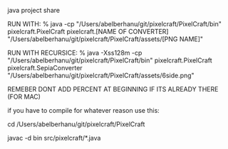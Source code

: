 java project share

RUN WITH: % java -cp "/Users/abelberhanu/git/pixelcraft/PixelCraft/bin" pixelcraft.PixelCraft pixelcraft.[NAME OF CONVERTER] "/Users/abelberhanu/git/pixelcraft/PixelCraft/assets/[PNG NAME]"

RUN WITH RECURSICE: % java -Xss128m -cp "/Users/abelberhanu/git/pixelcraft/PixelCraft/bin" pixelcraft.PixelCraft pixelcraft.SepiaConverter "/Users/abelberhanu/git/pixelcraft/PixelCraft/assets/6side.png"

REMEBER DONT ADD PERCENT AT BEGINNING IF ITS ALREADY THERE (FOR MAC)

if you have to compile for whatever reason use this:

cd /Users/abelberhanu/git/pixelcraft/PixelCraft

javac -d bin src/pixelcraft/*.java
